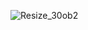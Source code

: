 ![Resize_30ob2](https://user-images.githubusercontent.com/96799772/147701295-7a51786c-2535-4cb2-93e3-e445ba798725.png)



